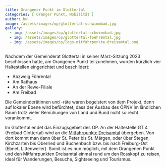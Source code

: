 ```yaml
---
title: Orangener Punkt im Glottertal
categories: [ Oranger Punkt, Mobilität ]
author: bw
image: /assets/images/op/glottertal-schwimmbad.jpg
gallery: 
  - img: /assets/images/op/glottertal-schwimmbad.jpg
  - img: /assets/images/op/glottertal-foehrental.jpg
  - img: /assets/images/op/logo-mitfahrpunkte-dreisamtal.png
---
```

Nachdem der Gemeinderat Glottertal in seiner März-Sitzung 2023 beschlossen hatte, am Orangenen Punkt teilzunehmen, wurden kürzlich vier Haltestellen eingerichtet und beschildert:

* Abzweig Föhrental 
* Am Rathaus
* An der Rewe-Filiale 
* Am Freibad

Die Gemeinderätinnen und -räte waren begeistert von dem Projekt, denn auf lokaler Ebene wird befürchtet, dass der Ausbau des ÖPNV im ländlichen Raum trotz vieler Bemühungen von Land und Bund nicht so recht vorankommt. 

Im Glottertal endet das Einzugsgebiet des OP. An der Haltestelle GT 4 (Freibad Glottertal) wird an die [Mitfahrpunkte Dreisamtal](https://www.mit-fahr-punkt.de/mitfahrpunkt) übergeben. 
Von dort kommt man dann über St. Peter bis St. Märgen, oder über Stegen, Kirchzarten bis Oberried und Buchenbach bzw. bis nach Freiburg-Ost (Ebnet, Littenweiler). Somit ist es nun möglich, mit dem Orangenen Punkt und den Mitfahrpunkten Dreisamtal einmal rund um den Rosskopf zu reisen, ideal für Wanderungen, Besuche, Sightseeing und Tourismus.
